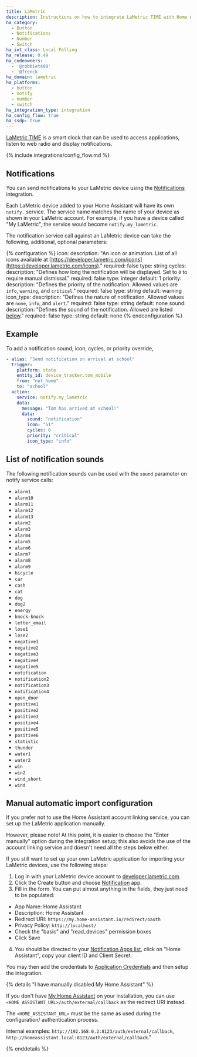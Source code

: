 ```yaml
---
title: LaMetric
description: Instructions on how to integrate LaMetric TIME with Home Assistant.
ha_category:
  - Button
  - Notifications
  - Number
  - Switch
ha_iot_class: Local Polling
ha_release: 0.49
ha_codeowners:
  - '@robbiet480'
  - '@frenck'
ha_domain: lametric
ha_platforms:
  - button
  - notify
  - number
  - switch
ha_integration_type: integration
ha_config_flow: true
ha_ssdp: true
---
```


[LaMetric TIME](https://lametric.com/) is a smart clock that can be used to access applications, listen to web radio and display notifications.

{% include integrations/config_flow.md %}

## Notifications

You can send notifications to your LaMetric device using
the [Notifications](/integrations/notify) integration.

Each LaMetric device added to your Home Assistant will have its own
`notify.` service. The service name matches the name of your device
as shown in your LaMetric account. For example, if you have a device
called "My LaMetric", the service would become `notify.my_lametric`.

The notification service call against an LaMetric device can take the
following, additional, optional parameters:

{% configuration %}
icon:
  description: "An icon or animation. List of all icons available at [https://developer.lametric.com/icons](https://developer.lametric.com/icons)."
  required: false
  type: string
cycles:
  description: "Defines how long the notification will be displayed. Set to `0` to require manual dismissal."
  required: false
  type: integer
  default: 1
priority:
  description: "Defines the priority of the notification. Allowed values are `info`, `warning`, and `critical`."
  required: false
  type: string
  default: warning
icon_type:
  description: "Defines the nature of notification. Allowed values are `none`, `info`, and `alert`."
  required: false
  type: string
  default: none
sound:
  description: "Defines the sound of the notification. Allowed are listed [below](#list-of-notification-sounds)."
  required: false
  type: string
  default: none
{% endconfiguration %}

## Example

To add a notification sound, icon, cycles, or priority override,

```yaml
- alias: "Send notification on arrival at school"
  trigger:
    platform: state
    entity_id: device_tracker.tom_mobile
    from: "not_home"
    to: "school"
  action:
    service: notify.my_lametric
    data:
      message: "Tom has arrived at school!"
      data:
        sound: "notification"
        icon: "51"
        cycles: 0
        priority: "critical"
        icon_type: "info"
```

## List of notification sounds

The following notification sounds can be used with the `sound` parameter on
notify service calls:

- `alarm1`
- `alarm10`
- `alarm11`
- `alarm12`
- `alarm13`
- `alarm2`
- `alarm3`
- `alarm4`
- `alarm5`
- `alarm6`
- `alarm7`
- `alarm8`
- `alarm9`
- `bicycle`
- `car`
- `cash`
- `cat`
- `dog`
- `dog2`
- `energy`
- `knock-knock`
- `letter_email`
- `lose1`
- `lose2`
- `negative1`
- `negative2`
- `negative3`
- `negative4`
- `negative5`
- `notification`
- `notification2`
- `notification3`
- `notification4`
- `open_door`
- `positive1`
- `positive2`
- `positive3`
- `positive4`
- `positive5`
- `positive6`
- `statistic`
- `thunder`
- `water1`
- `water2`
- `win`
- `win2`
- `wind_short`
- `wind`

## Manual automatic import configuration

If you prefer not to use the Home Assistant account linking service, you
can set up the LaMetric application manually.

However, please note! At this point, it is easier to choose the "Enter manually"
option during the integration setup; this also avoids the use of the account
linking service and doesn't need all the steps below either.

If you still want to set up your own LaMetric application for importing
your LaMetric devices, use the following steps:

1. Log in with your LaMetric device account to [developer.lametric.com](https://developer.lametric.com).
2. Click the Create button and choose [Notification](https://developer.lametric.com/applications/createsource) app.
3. Fill in the form. You can put almost anything in the fields, they just need to be populated:
  * App Name: Home Assistant 
  * Description: Home Assistant
  * Redirect URI: `https://my.home-assistant.io/redirect/oauth`
  * Privacy Policy: `http://localhost/`
  * Check the "basic" and "read_devices" permission boxes
  * Click Save
4. You should be directed to your [Notification Apps list](https://developer.lametric.com/applications/sources),
   click on "Home Assistant", copy your client ID and Client Secret.

You may then add the credentials to [Application Credentials](/integrations/application_credentials/) and then setup the integration.

{% details "I have manually disabled My Home Assistant" %}

If you don't have [My Home Assistant](/integrations/my) on your installation,
you can use `<HOME_ASSISTANT_URL>/auth/external/callback` as the redirect URI
instead.

The `<HOME_ASSISTANT_URL>` must be the same as used during the configuration/
authentication process.

Internal examples: `http://192.168.0.2:8123/auth/external/callback`, `http://homeassistant.local:8123/auth/external/callback`." 

{% enddetails %}
